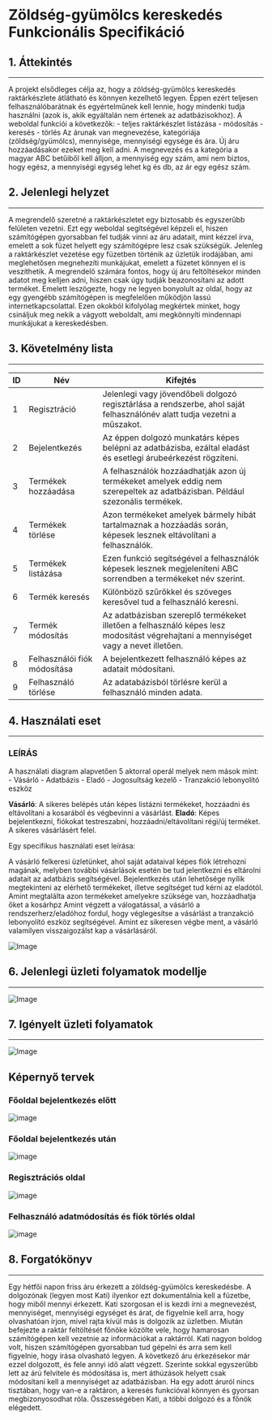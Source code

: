 # Zöldség-gyümölcs kereskedés Funkcionális Specifikáció

## 1. Áttekintés
---
A projekt elsődleges célja az, hogy a zöldség-gyümölcs kereskedés raktárkészlete átlátható és
könnyen kezelhető legyen. Éppen ezért teljesen felhasználóbarátnak és egyértelműnek kell lennie,
hogy mindenki tudja használni (azok is, akik egyáltalán nem értenek az adatbázisokhoz). A weboldal
funkciói a következők:
    - teljes raktárkészlet listázása
    - módosítás
    - keresés
    - törlés
Az árunak van megnevezése, kategóriája (zöldség/gyümölcs), mennyisége, mennyiségi egysége és ára. Új áru 
hozzáadásakor ezeket meg kell adni. A megnevezés és a kategória a magyar ABC betűiből kell álljon, a mennyiség
egy szám, ami nem biztos, hogy egész, a mennyiségi egység lehet kg és db, az ár egy egész szám. 

## 2. Jelenlegi helyzet
---
A megrendelő szeretné a raktárkészletet egy biztosabb és egyszerűbb felületen vezetni. Ezt egy weboldal
segítségével képzeli el, hiszen számítógépen gyorsabban fel tudják vinni az áru adatait, mint kézzel írva,
emelett a sok füzet helyett egy számítógépre lesz csak szükségük. Jelenleg a raktárkészlet vezetése egy
füzetben történik az üzletük irodájában, ami meglehetősen megnehezíti munkájukat, emelett a füzetet
könnyen el is veszíthetik. A megrendelő számára fontos, hogy új áru feltöltésekor minden adatot meg
kelljen adni, hiszen csak úgy tudják beazonosítani az adott terméket. Emelett leszögezte, hogy ne legyen
bonyolult az oldal, hogy az egy gyengébb számítógépen is megfelelően működjön lassú internetkapcsolattal.
Ezen okokból kifolyólag megkértek minket, hogy csináljuk meg nekik a vágyott weboldalt, ami megkönnyíti
mindennapi munkájukat a kereskedésben.

## 3. Követelmény lista
---
    
| ID  | Név | Kifejtés |
| ------------- | ------------- | ------------- |
| 1  | Regisztráció  | Jelenlegi vagy jövendőbeli dolgozó regisztárlása a rendszerbe, ahol saját felhasználónév alatt tudja vezetni a műszakot. |
| 2  | Bejelentkezés  | Az éppen dolgozó munkatárs képes belépni az adatbázisba, ezáltal eladást és esetlegi árubeérkezést rögzíteni. |
| 3  | Termékek hozzáadása  | A felhasználók hozzáadhatják azon új termékeket amelyek eddig nem szerepeltek az adatbázisban. Például szezonális termékek. |
| 4  | Termékek törlése  | Azon termékeket amelyek bármely hibát tartalmaznak a hozzáadás során, képesek lesznek eltávolítani a felhasználók. |
| 5  | Termékek listázása  | Ezen funkció segítségével a felhasználók képesek lesznek megjeleníteni ABC sorrendben a termékeket név szerint. |
| 6  | Termék keresés  | Különböző szűrőkkel és szöveges keresővel tud a felhasználó keresni. |
| 7  | Termék módosítás  | Az adatbázisban szereplő termékeket illetően a felhasználó képes lesz modosítást végrehajtani a mennyiséget vagy a nevet illetően. |
| 8  | Felhasználói fiók módosítása  | A bejelentkezett felhasználó képes az adatait módosítani. |
| 9  | Felhasználó törlése  | Az adatabázisból törlésre kerül a felhasználó minden adata. |

## 4. Használati eset
---

### LEÍRÁS

A használati diagram alapvetően 5 aktorral operál melyek nem mások mint:
    - Vásárló 
    - Adatbázis 
    - Eladó 
    - Jogosultság kezelő 
    - Tranzakció lebonyolító eszköz 

**Vásárló**: A sikeres belépés után képes listázni termékeket, hozzáadni és eltávolítani a kosarából és végbevinni a vásárlást.
**Eladó**: Képes bejelentkezni, fiókokat testreszabni, hozzáadni/eltávolítani régi/új terméket. A sikeres vásárlásért felel.


Egy specifikus használati eset leírása:

A vásárló felkeresi üzletünket, ahol saját adataival képes fiók létrehozni magának, melyben 
további vásárlások esetén be tud jelentkezni és eltárolni adatait az adatbázis segítségével.
Bejelentkezés után lehetősége nyílik megtekinteni az elérhető termékeket, illetve segítséget tud
kérni az eladótól. Amint megtalálta azon termékeket amelyekre szüksége van, hozzáadhatja őket a kosárhpz
Amint végzett a válogatással, a vásárló a rendszerherz/eladóhoz fordul, hogy véglegesítse a vásárlást
a tranzakció lebonyolító eszköz segítségével. Amint ez sikeresen végbe ment, a vásárló valamilyen 
visszaigozálst kap a vásárlásáról.

![Image](https://github.com/utassydenis/AFP2021_1_K0800_Csapat4/blob/main/pictures/UseCaseDiagram.png)

## 6. Jelenlegi üzleti folyamatok modellje
---
![Image](https://github.com/utassydenis/AFP2021_1_K0800_Csapat4/blob/main/pictures/funkspec%20-%20jelenlegi%20%C3%BCzleti%20folyamatok.jpg)

## 7. Igényelt üzleti folyamatok
---
![Image](https://github.com/utassydenis/AFP2021_1_K0800_Csapat4/blob/main/pictures/funkspec-%20ig%C3%A9nyelt%20%C3%BCzleti%20folyamatok.jpg)

## Képernyő tervek

### Főoldal bejelentkezés előtt
![image](https://github.com/utassydenis/AFP2021_1_K0800_Csapat4/blob/main/pictures/F%C5%91oldal.drawio.png)
### Főoldal bejelentkezés után
![image](https://github.com/utassydenis/AFP2021_1_K0800_Csapat4/blob/main/pictures/Bejelentkezett%20K%C3%A9perny%C5%91.drawio.png)
### Regisztrációs oldal
![image](https://github.com/utassydenis/AFP2021_1_K0800_Csapat4/blob/main/pictures/Regiszt%C3%A1ci%C3%B3%20k%C3%A9perny%C5%91.drawio.png)
### Felhasználó adatmódosítás és fiók törlés oldal
![image](https://github.com/utassydenis/AFP2021_1_K0800_Csapat4/blob/main/pictures/Felhaszn%C3%A1l%C3%B3i%20fi%C3%B3k.drawio.png)

## 8. Forgatókönyv
---
Egy hétfői napon friss áru érkezett a zöldség-gyümölcs kereskedésbe. A dolgozónak (legyen most Kati) ilyenkor ezt dokumentálnia
kell a füzetbe, hogy miből mennyi érkezett. Kati szorgosan el is kezdi írni a megnevezést, mennyiséget, mennyiségi egységet és
árat, de figyelnie kell arra, hogy olvashatóan írjon, mivel rajta kívül más is dolgozik az üzletben. Miután befejezte a raktár
feltöltését főnöke közölte vele, hogy hamarosan számítógépen kell vezetnie az információkat a raktárról. Kati nagyon boldog volt,
hiszen számítógépen gyorsabban tud gépelni és arra sem kell figyelnie, hogy írása olvasható legyen. A következő áru érkezésekor
már ezzel dolgozott, és fele annyi idő alatt végzett. Szerinte sokkal egyszerűbb lett az árú felvitele és módosítása is, mert
áthúzások helyett csak módosítani kell a mennyiséget az adatbázisban. Ha egy adott áruról nincs tisztában, hogy van-e a raktáron,
a keresés funkcióval könnyen és gyorsan megbizonyosodhat róla. Összességében Kati, a többi dolgozó és a főnök elégedett.